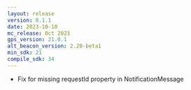 ```yaml
---
layout: release
version: 8.1.1
date: 2023-10-10
mc_release: Oct 2023
gps_version: 21.0.1
alt_beacon_version: 2.20-beta1
min_sdk: 21
compile_sdk: 34
---
```

* Fix for missing requestId property in NotificationMessage